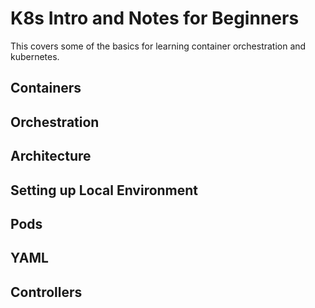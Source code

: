 # K8s Intro and Notes for Beginners

This covers some of the basics for learning container orchestration and kubernetes.

## Containers
## Orchestration
## Architecture
## Setting up Local Environment
## Pods
## YAML
## Controllers
